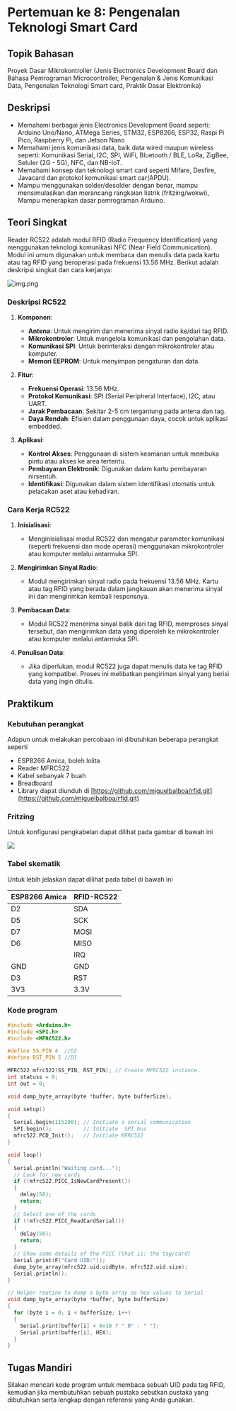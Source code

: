 # Pertemuan ke 8: Pengenalan Teknologi Smart Card

## Topik Bahasan

Proyek Dasar Mikrokontroller
(Jenis Electronics Development Board dan Bahasa Pemrograman Microcontroller, Pengenalan & Jenis Komunikasi Data,
Pengenalan Teknologi Smart card, Praktik Dasar Elektronika)

## Deskripsi

- Memahami berbagai jenis Electronics Development Board seperti: Arduino Uno/Nano, ATMega Series, STM32, ESP8266, ESP32,
  Raspi Pi Pico, Raspberry Pi, dan Jetson Nano
- Memahami jenis komunikasi data, baik data wired maupun wireless seperti: Komunikasi Serial, I2C, SPI, WiFi, Bluetooth
  / BLE, LoRa, ZigBee, Seluler (2G - 5G), NFC, dan NB-IoT.
- Memahami konsep dan teknologi smart card seperti Mifare, Desfire, Javacard dan protokol komunikasi smart car(APDU).
- Mampu menggunakan solder/desolder dengan benar, mampu mensimulasikan dan merancang rangkaian listrik (fritzing/wokwi),
  Mampu menerapkan dasar pemrograman Arduino.

## Teori Singkat

Reader RC522 adalah modul RFID (Radio Frequency Identification) yang menggunakan teknologi komunikasi NFC (Near Field
Communication). Modul ini umum digunakan untuk membaca dan menulis data pada kartu atau tag RFID yang beroperasi pada
frekuensi 13.56 MHz. Berikut adalah deskripsi singkat dan cara kerjanya:

![img.png](img.png)

### Deskripsi RC522

1. **Komponen**:
    - **Antena**: Untuk mengirim dan menerima sinyal radio ke/dari tag RFID.
    - **Mikrokontroler**: Untuk mengelola komunikasi dan pengolahan data.
    - **Komunikasi SPI**: Untuk berinteraksi dengan mikrokontroler atau komputer.
    - **Memori EEPROM**: Untuk menyimpan pengaturan dan data.

2. **Fitur**:
    - **Frekuensi Operasi**: 13.56 MHz.
    - **Protokol Komunikasi**: SPI (Serial Peripheral Interface), I2C, atau UART.
    - **Jarak Pembacaan**: Sekitar 2-5 cm tergantung pada antena dan tag.
    - **Daya Rendah**: Efisien dalam penggunaan daya, cocok untuk aplikasi embedded.

3. **Aplikasi**:
    - **Kontrol Akses**: Penggunaan di sistem keamanan untuk membuka pintu atau akses ke area tertentu.
    - **Pembayaran Elektronik**: Digunakan dalam kartu pembayaran nirsentuh.
    - **Identifikasi**: Digunakan dalam sistem identifikasi otomatis untuk pelacakan aset atau kehadiran.

### Cara Kerja RC522

1. **Inisialisasi**:
    - Menginisialisasi modul RC522 dan mengatur parameter komunikasi (seperti frekuensi dan mode operasi) menggunakan
      mikrokontroler atau komputer melalui antarmuka SPI.

2. **Mengirimkan Sinyal Radio**:
    - Modul mengirimkan sinyal radio pada frekuensi 13.56 MHz. Kartu atau tag RFID yang berada dalam jangkauan akan
      menerima sinyal ini dan mengirimkan kembali responsnya.

3. **Pembacaan Data**:
    - Modul RC522 menerima sinyal balik dari tag RFID, memproses sinyal tersebut, dan mengirimkan data yang diperoleh ke
      mikrokontroler atau komputer melalui antarmuka SPI.

4. **Penulisan Data**:
    - Jika diperlukan, modul RC522 juga dapat menulis data ke tag RFID yang kompatibel. Proses ini melibatkan pengiriman
      sinyal yang berisi data yang ingin ditulis.

## Praktikum

### Kebutuhan perangkat

Adapun untuk melakukan percobaan ini dibutuhkan beberapa perangkat seperti

+ ESP8266 Amica, boleh lolita
+ Reader MFRC522
+ Kabel sebanyak 7 buah
+ Breadboard
+ Library dapat diunduh di [https://github.com/miguelbalboa/rfid.git](https://github.com/miguelbalboa/rfid.git)

### Fritzing

Untuk konfigurasi pengkabelan dapat dilihat pada gambar di bawah ini

![](rfid-mfrc522.png)

### Tabel skematik

Untuk lebih jelaskan dapat dilihat pada tabel di bawah ini

| ESP8266 Amica | RFID\-RC522                        |
|---------------|------------------------------------|
| D2            | SDA                                |
| D5            | SCK                                |
| D7            | MOSI                               |
| D6            | MISO                               |
|               | IRQ                                |
| GND           | GND                                |
| D3            | RST                                |
| 3V3           | 3\.3V                              |

### Kode program

```cpp
#include <Arduino.h>
#include <SPI.h>
#include <MFRC522.h>

#define SS_PIN 4  //D2
#define RST_PIN 5 //D1

MFRC522 mfrc522(SS_PIN, RST_PIN); // Create MFRC522 instance.
int statuss = 0;
int out = 0;

void dump_byte_array(byte *buffer, byte bufferSize);

void setup()
{
  Serial.begin(115200); // Initiate a serial communication
  SPI.begin();          // Initiate  SPI bus
  mfrc522.PCD_Init();   // Initiate MFRC522
}

void loop()
{
  Serial.println("Waiting card...");
  // Look for new cards
  if (!mfrc522.PICC_IsNewCardPresent())
  {
    delay(50);
    return;
  }
  // Select one of the cards
  if (!mfrc522.PICC_ReadCardSerial())
  {
    delay(50);
    return;
  }
  // Show some details of the PICC (that is: the tag/card)
  Serial.print(F("Card UID:"));
  dump_byte_array(mfrc522.uid.uidByte, mfrc522.uid.size);
  Serial.println();
}

// Helper routine to dump a byte array as hex values to Serial
void dump_byte_array(byte *buffer, byte bufferSize)
{
  for (byte i = 0; i < bufferSize; i++)
  {
    Serial.print(buffer[i] < 0x10 ? " 0" : " ");
    Serial.print(buffer[i], HEX);
  }
}
```

## Tugas Mandiri

Silakan mencari kode program untuk membaca sebuah UID pada tag RFID, kemudian jika membutuhkan sebuah pustaka sebutkan
pustaka yang dibutuhkan serta lengkap dengan referensi yang Anda gunakan.
